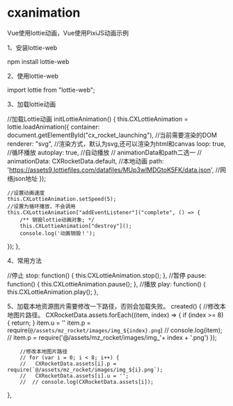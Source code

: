 # cxanimation
Vue使用lottie动画，Vue使用PixiJS动画示例

1、安装lottie-web

npm install lottie-web

2、使用lottie-web

import lottie from "lottie-web";

3、加载lottie动画

//加载Lottie动画
initLottieAnimation() {
	this.CXLottieAnimation = lottie.loadAnimation({
	container: document.getElementById("cx_rocket_launching"), //当前需要渲染的DOM
	renderer: "svg", //渲染方式，默认为svg,还可以渲染为html和canvas
	loop: true, //循环播放
	autoplay: true, //自动播放
	// animationData和path二选一
	// animationData: CXRocketData.default, //本地动画
	path: 'https://assets9.lottiefiles.com/datafiles/MUp3wlMDGtoK5FK/data.json', //网络json地址
        });
				
	//设置动画速度
	this.CXLottieAnimation.setSpeed(5);
	//设置为循环播放，不会调用
	this.CXLottieAnimation["addEventListener"]("complete", () => {
		/** 销毁lottie动画对象; */
		this.CXLottieAnimation["destroy"]();
		console.log('动画销毁！');
});
},
      
4、常用方法
      
//停止
stop: function() {
	this.CXLottieAnimation.stop();
},
//暂停
pause: function() {
	this.CXLottieAnimation.pause();
},
//播放
play: function() {
	this.CXLottieAnimation.play();
},

5、加载本地资源图片需要修改一下路径，否则会加载失败。
created() {
	//修改本地图片路径。
	CXRocketData.assets.forEach((item, index) => {
		if (index >= 8) {
			return;
		}
		item.u = ''
		item.p = require(`@/assets/mz_rocket/images/img_${index}.png`)
		// console.log(item);
		// item.p = require('@/assets/mz_rocket/images/img_'+ index + '.png')
		});

		//修改本地图片路径
		// for (var i = 0; i < 8; i++) {
		// 	 CXRocketData.assets[i].p = require(`@/assets/mz_rocket/images/img_${i}.png`);
		// 	 CXRocketData.assets[i].u = '';
		// 	// console.log(CXRocketData.assets[i]);
},
